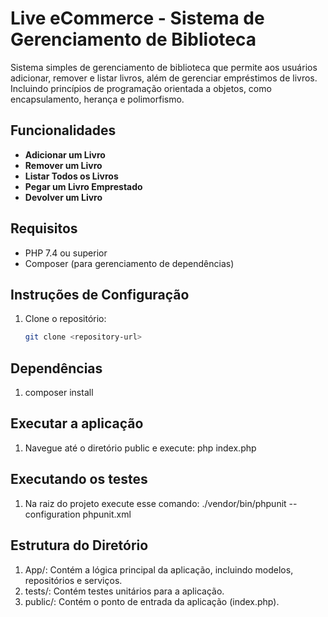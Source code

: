 # Live eCommerce - Sistema de Gerenciamento de Biblioteca

Sistema simples de gerenciamento de biblioteca que permite aos usuários adicionar, remover e listar livros, além de gerenciar empréstimos de livros. Incluindo princípios de programação orientada a objetos, como encapsulamento, herança e polimorfismo.

## Funcionalidades
- **Adicionar um Livro** 
- **Remover um Livro**
- **Listar Todos os Livros**
- **Pegar um Livro Emprestado**
- **Devolver um Livro**

## Requisitos
- PHP 7.4 ou superior
- Composer (para gerenciamento de dependências)

## Instruções de Configuração
1. Clone o repositório:
   ```bash
   git clone <repository-url>

## Dependências
1. composer install

## Executar a aplicação
1. Navegue até o diretório public e execute:
    php index.php

## Executando os testes
1. Na raiz do projeto execute esse comando: ./vendor/bin/phpunit --configuration phpunit.xml
 
## Estrutura do Diretório
1. App/: Contém a lógica principal da aplicação, incluindo modelos, repositórios e serviços.
2. tests/: Contém testes unitários para a aplicação.
3. public/: Contém o ponto de entrada da aplicação (index.php).